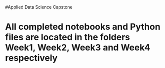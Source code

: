 #Applied Data Science Capstone

# All completed notebooks and Python files are located in the folders Week1, Week2, Week3 and Week4 respectively

